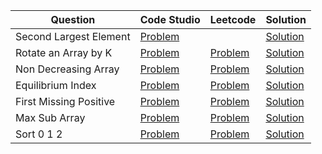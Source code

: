 | Question               | Code Studio                                                        | Leetcode                                                              | Solution                              |
| ---------------------- | ------------------------------------------------------------------ | --------------------------------------------------------------------- | ------------------------------------- |
| Second Largest Element | [Problem](https://parikh.club/parikh_arrays_1)                     |                                                                       | [Solution](SecondLargestElement.java) |
| Rotate an Array by K   | [Problem](https://parikh.club/parikh_arrays_2)                     | [Problem](https://leetcode.com/problems/rotate-array)                 | [Solution](RotateArray.java)          |
| Non Decreasing Array   | [Problem](https://parikh.club/parikh_arrays_3)                     | [Problem](https://leetcode.com/problems/non-decreasing-array)         | [Solution](NonDecreasingArray.java)   |
| Equilibrium Index      | [Problem](https://parikh.club/parikh_arrays_4)                     | [Problem](https://leetcode.com/problems/find-pivot-index/description) | [Solution](Equilibirium.java)         |
| First Missing Positive | [Problem](https://parikh.club/parikh_arrays_5)                     | [Problem](https://leetcode.com/problems/first-missing-positive)       | [Solution](FirstMissingPositive.java) |
| Max Sub Array          | [Problem](https://www.codingninjas.com/codestudio/problems/630526) | [Problem](https://leetcode.com/problems/maximum-subarray)             | [Solution](MaxSubArray.java)          |
| Sort 0 1 2             | [Problem](https://www.codingninjas.com/codestudio/problems/631055) | [Problem](https://leetcode.com/problems/sort-colors)                  | [Solution](Sort012.java)              |
